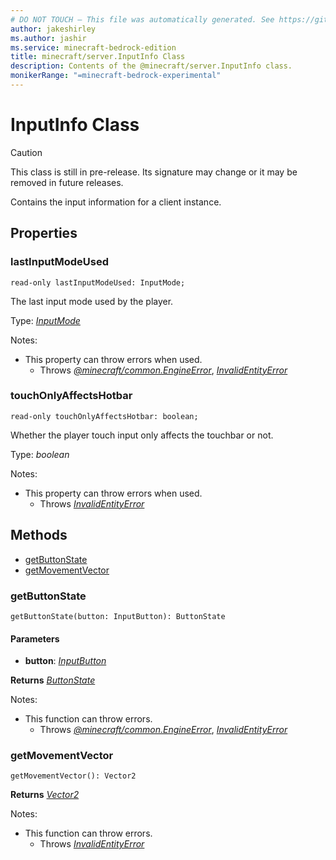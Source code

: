 ```yaml
---
# DO NOT TOUCH — This file was automatically generated. See https://github.com/mojang/minecraftapidocsgenerator to modify descriptions, examples, etc.
author: jakeshirley
ms.author: jashir
ms.service: minecraft-bedrock-edition
title: minecraft/server.InputInfo Class
description: Contents of the @minecraft/server.InputInfo class.
monikerRange: "=minecraft-bedrock-experimental"
---
```

# InputInfo Class

> [!CAUTION]
> This class is still in pre-release.  Its signature may change or it may be removed in future releases.

Contains the input information for a client instance.

## Properties

### **lastInputModeUsed**
`read-only lastInputModeUsed: InputMode;`

The last input mode used by the player.

Type: [*InputMode*](InputMode.md)

Notes:
  - This property can throw errors when used.
    - Throws [*@minecraft/common.EngineError*](../../minecraft/common/EngineError.md), [*InvalidEntityError*](InvalidEntityError.md)

### **touchOnlyAffectsHotbar**
`read-only touchOnlyAffectsHotbar: boolean;`

Whether the player touch input only affects the touchbar or not.

Type: *boolean*

Notes:
  - This property can throw errors when used.
    - Throws [*InvalidEntityError*](InvalidEntityError.md)

## Methods
- [getButtonState](#getbuttonstate)
- [getMovementVector](#getmovementvector)

### **getButtonState**
`
getButtonState(button: InputButton): ButtonState
`

#### **Parameters**
- **button**: [*InputButton*](InputButton.md)

**Returns** [*ButtonState*](ButtonState.md)
  
Notes:
- This function can throw errors.
  - Throws [*@minecraft/common.EngineError*](../../minecraft/common/EngineError.md), [*InvalidEntityError*](InvalidEntityError.md)

### **getMovementVector**
`
getMovementVector(): Vector2
`

**Returns** [*Vector2*](Vector2.md)
  
Notes:
- This function can throw errors.
  - Throws [*InvalidEntityError*](InvalidEntityError.md)
